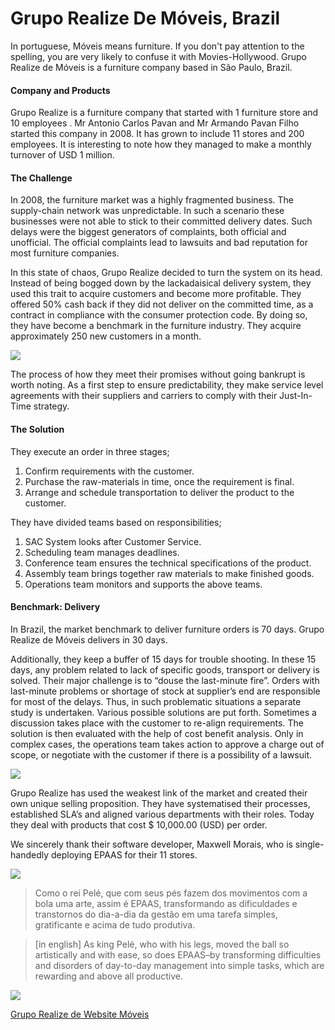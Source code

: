 # Grupo Realize De Móveis, Brazil

In portuguese, Móveis means furniture. If you don't pay attention to the
spelling, you are very likely to confuse it with Movies-Hollywood. Grupo
Realize de Móveis is a furniture company based in São Paulo, Brazil.

#### Company and Products

Grupo Realize is a furniture company that started with 1 furniture store and 10 employees . Mr Antonio Carlos Pavan and Mr Armando Pavan Filho started this company in 2008. It has grown to include 11 stores and 200 employees. It is interesting to note how they managed to make a monthly turnover of USD 1 million.

#### The Challenge

In 2008, the furniture market was a highly fragmented business. The
supply-chain network was unpredictable. In such a scenario these businesses
were not able to stick to their committed delivery dates. Such delays were the
biggest generators of complaints, both official and unofficial. The official
complaints lead to lawsuits and bad reputation for most furniture companies.

In this state of chaos, Grupo Realize decided to turn the system on its head.
Instead of being bogged down by the lackadaisical delivery system, they used
this trait to acquire customers and become more profitable. They offered 50%
cash back if they did not deliver on the committed time, as a contract in
compliance with the consumer protection code. By doing so, they have become a
benchmark in the furniture industry. They acquire approximately 250 new customers in a month.

![](http://dataent.io/files/grupo_kitchen.png)

The process of how they meet their promises without going bankrupt is worth
noting. As a first step to ensure predictability, they make service level
agreements with their suppliers and carriers to comply with their Just-In-Time
strategy.

#### The Solution

They execute an order in three stages;

1. Confirm requirements with the customer. 
1. Purchase the raw-materials in time, once the requirement is final.
1. Arrange and schedule transportation to deliver the product to the customer.

They have divided teams based on responsibilities;

  1. SAC System looks after Customer Service.
  2. Scheduling team manages deadlines.
  3. Conference team ensures the technical specifications of the product.
  4. Assembly team brings together raw materials to make finished goods.
  5. Operations team monitors and supports the above teams.

#### Benchmark: Delivery

In Brazil, the market benchmark to deliver furniture orders is 70 days. Grupo
Realize de Móveis delivers in 30 days.

Additionally, they keep a buffer of 15 days for trouble shooting. In these 15
days, any problem related to lack of specific goods, transport or delivery is
solved. Their major challenge is to “douse the last-minute fire”. Orders with
last-minute problems or shortage of stock at supplier’s end are responsible
for most of the delays. Thus, in such problematic situations a separate study
is undertaken. Various possible solutions are put forth. Sometimes a
discussion takes place with the customer to re-align requirements. The
solution is then evaluated with the help of cost benefit analysis. Only in
complex cases, the operations team takes action to approve a charge out of
scope, or negotiate with the customer if there is a possibility of a lawsuit.

![](http://dataent.io/files/grupo_room.jpg)

Grupo Realize has used the weakest link of the market and created their own
unique selling proposition. They have systematised their processes,
established SLA’s and aligned various departments with their roles. Today they
deal with products that cost $ 10,000.00 (USD) per order.

We sincerely thank their software developer, Maxwell Morais, who is single-
handedly deploying EPAAS for their 11 stores.

![](/assets/epaas_com/images/stories/max_morais.jpg)

> Como o rei Pelé, que com seus pés fazem dos movimentos com a bola uma arte,
assim é EPAAS, transformando as dificuldades e transtornos do dia-a-dia da
gestão em uma tarefa simples, gratificante e acima de tudo produtiva.


> [in english] As king Pelé, who with his legs, moved the ball so artistically
and with ease, so does EPAAS–by transforming difficulties and disorders of
day-to-day management into simple tasks, which are rewarding and above all
productive.

![](http://dataent.io/files/realize_logo.png)

[Grupo Realize de Website Móveis](http://www.gruporealizemoveis.com.br/)

